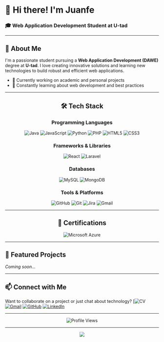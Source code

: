 # 👋 Hi there! I'm Juanfe

### 🎓 Web Application Development Student at U-tad

---

## 🚀 About Me

I'm a passionate student pursuing a **Web Application Development (DAWE)** degree at **U-tad**. I love creating innovative solutions and learning new technologies to build robust and efficient web applications.

- 🔭 Currently working on academic and personal projects
- 🌱 Constantly learning about web development and best practices


---
<div align="center">

## 🛠️ Tech Stack

### Programming Languages
![Java](https://img.shields.io/badge/Java-%23ED8B00.svg?style=for-the-badge&logo=openjdk&logoColor=white)
![JavaScript](https://img.shields.io/badge/JavaScript-%23323330.svg?style=for-the-badge&logo=javascript&logoColor=%23F7DF1E)
![Python](https://img.shields.io/badge/Python-3670A0?style=for-the-badge&logo=python&logoColor=ffdd54)
![PHP](https://img.shields.io/badge/PHP-%23777BB4.svg?style=for-the-badge&logo=php&logoColor=white)
![HTML5](https://img.shields.io/badge/HTML5-%23E34F26.svg?style=for-the-badge&logo=html5&logoColor=white)
![CSS3](https://img.shields.io/badge/CSS3-%231572B6.svg?style=for-the-badge&logo=css3&logoColor=white)

### Frameworks & Libraries
![React](https://img.shields.io/badge/React-%2320232a.svg?style=for-the-badge&logo=react&logoColor=%2361DAFB)
![Laravel](https://img.shields.io/badge/Laravel-%23FF2D20.svg?style=for-the-badge&logo=laravel&logoColor=white)

### Databases
![MySQL](https://img.shields.io/badge/MySQL-%2300f.svg?style=for-the-badge&logo=mysql&logoColor=white)
![MongoDB](https://img.shields.io/badge/MongoDB-%234ea94b.svg?style=for-the-badge&logo=mongodb&logoColor=white)

### Tools & Platforms
![GitHub](https://img.shields.io/badge/GitHub-%23121011.svg?style=for-the-badge&logo=github&logoColor=white)
![Git](https://img.shields.io/badge/Git-%23F05033.svg?style=for-the-badge&logo=git&logoColor=white)
![Jira](https://img.shields.io/badge/Jira-%230A0FFF.svg?style=for-the-badge&logo=jira&logoColor=white)
![Gmail](https://img.shields.io/badge/Gmail-D14836?style=for-the-badge&logo=gmail&logoColor=white)

---

## 📜 Certifications

![Microsoft Azure](https://img.shields.io/badge/Microsoft_Azure-Introduction_Course-0089D6?style=for-the-badge&logo=microsoft-azure&logoColor=white)

---

</div>

## 🌟 Featured Projects



*Coming soon...*

---

## 📫 Connect with Me

Want to collaborate on a project or just chat about technology?
[![CV](https://img.shields.io/badge/Portfolio-%23000000.svg?style=for-the-badge&logo=firefox&logoColor=white)
[![Gmail](https://img.shields.io/badge/Gmail-D14836?style=for-the-badge&logo=gmail&logoColor=white)](mailto:menavegajuanfe@gmail.com)
[![GitHub](https://img.shields.io/badge/GitHub-%23121011.svg?style=for-the-badge&logo=github&logoColor=white)](https://github.com/juanfeemv)
[![LinkedIn](https://img.shields.io/badge/LinkedIn-%230077B5.svg?style=for-the-badge&logo=linkedin&logoColor=white)](https://linkedin.com/in/YOUR_USERNAME)

---

<div align="center">
  

![Profile Views](https://komarev.com/ghpvc/?username=juanfeemv&color=blueviolet&style=for-the-badge)

</div>

---

<div align="center">
  <img src="https://capsule-render.vercel.app/api?type=waving&color=gradient&height=100&section=footer"/>
</div>

